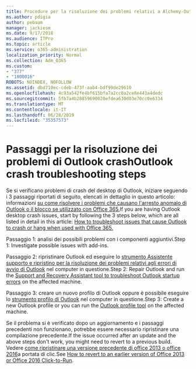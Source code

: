 ```yaml
---
title: Procedure per la risoluzione dei problemi relativi a Alchemy-Outlook
ms.author: pdigia
author: pebaum
manager: jackiesm
ms.date: 9/17/2018
ms.audience: ITPro
ms.topic: article
ms.service: o365-administration
localization_priority: Normal
ms.collection: Adm_O365
ms.custom:
- "377"
- "1800016"
ROBOTS: NOINDEX, NOFOLLOW
ms.assetid: dbd710ec-cdeb-473f-aab4-bdf99de29610
ms.openlocfilehash: 4c93a542fe4bf615bfa7a2cc0a2ce8e443a4dedc
ms.sourcegitcommit: 5fb7a4b28859690020efdea630d03e70cc0e6334
ms.translationtype: MT
ms.contentlocale: it-IT
ms.lasthandoff: 06/28/2019
ms.locfileid: "35357573"
---
```

# <a name="outlook-crash-troubleshooting-steps"></a><span data-ttu-id="7749a-102">Passaggi per la risoluzione dei problemi di Outlook crash</span><span class="sxs-lookup"><span data-stu-id="7749a-102">Outlook crash troubleshooting steps</span></span>

<span data-ttu-id="7749a-103">Se si verificano problemi di crash del desktop di Outlook, iniziare seguendo i 3 passaggi riportati di seguito, elencati in dettaglio in questo articolo: informazioni [su come risolvere i problemi che causano l'arresto anomalo di Outlook o il blocco se utilizzato con Office 365.](https://support.microsoft.com/help/2413813/how-to-troubleshoot-issues-that-cause-outlook-to-crash-or-hang-when-us)</span><span class="sxs-lookup"><span data-stu-id="7749a-103">If you are having Outlook desktop crash issues, start by following the 3 steps below, which are all listed in detail in this article: [How to troubleshoot issues that cause Outlook to crash or hang when used with Office 365.](https://support.microsoft.com/help/2413813/how-to-troubleshoot-issues-that-cause-outlook-to-crash-or-hang-when-us)</span></span>
  
<span data-ttu-id="7749a-104">Passaggio 1: analisi dei possibili problemi con i componenti aggiuntivi.</span><span class="sxs-lookup"><span data-stu-id="7749a-104">Step 1: Investigate possible issues with add-ins.</span></span>
  
<span data-ttu-id="7749a-105">Passaggio 2: ripristinare Outlook ed eseguire lo [strumento Assistente supporto e ripristino per la risoluzione dei problemi relativi agli errori di avvio di Outlook](https://aka.ms/SaRA-OutlookWontStart) nel computer in questione.</span><span class="sxs-lookup"><span data-stu-id="7749a-105">Step 2: Repair Outlook and run the [Support and Recovery Assistant tool to troubleshoot Outlook startup errors](https://aka.ms/SaRA-OutlookWontStart) on the affected machine.</span></span>
  
<span data-ttu-id="7749a-106">Passaggio 3: creare un nuovo profilo di Outlook oppure è possibile eseguire lo [strumento profilo di Outlook](https://aka.ms/SaRA-OutlookSetupProfile) nel computer in questione.</span><span class="sxs-lookup"><span data-stu-id="7749a-106">Step 3: Create a new Outlook profile or you can run the [Outlook profile tool](https://aka.ms/SaRA-OutlookSetupProfile) on the affected machine.</span></span>
  
<span data-ttu-id="7749a-107">Se il problema si è verificato dopo un aggiornamento e i passaggi precedenti non funzionano, potrebbe essere necessario ripristinare una compilazione precedente.</span><span class="sxs-lookup"><span data-stu-id="7749a-107">If the issue occurred after an update and the above steps don't work, you might need to revert to a previous build.</span></span> <span data-ttu-id="7749a-108">Vedere [come ripristinare una versione precedente di office 2013 o office 2016](https://support.microsoft.com/help/2770432)a portata di clic.</span><span class="sxs-lookup"><span data-stu-id="7749a-108">See [How to revert to an earlier version of Office 2013 or Office 2016 Click-to-Run](https://support.microsoft.com/help/2770432).</span></span>
  